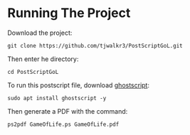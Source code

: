 # Running The Project
Download the project: 

```
git clone https://github.com/tjwalkr3/PostScriptGoL.git
```

Then enter he directory: 

```
cd PostScriptGoL
```

To run this postscript file, download <a href="https://www.ghostscript.com/">ghostscript</a>: 

```
sudo apt install ghostscript -y
```

Then generate a PDF with the command: 

```
ps2pdf GameOfLife.ps GameOfLife.pdf
```
